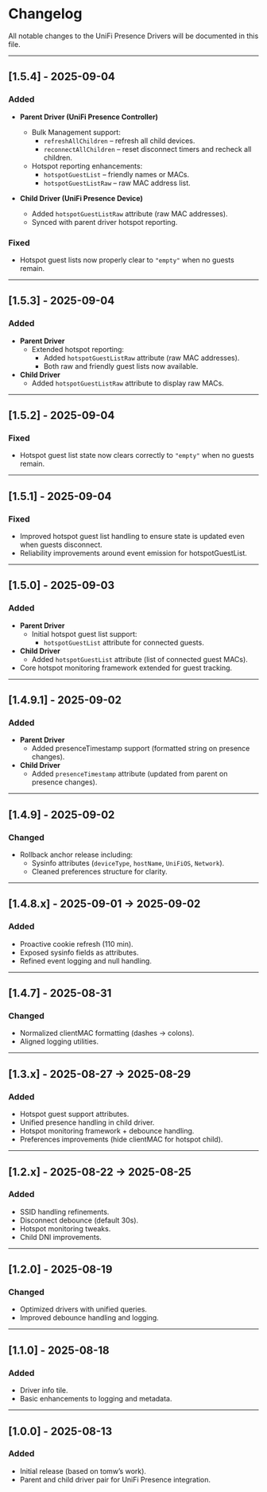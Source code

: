 # Changelog
All notable changes to the UniFi Presence Drivers will be documented in this file.

---

## [1.5.4] - 2025-09-04
### Added
- **Parent Driver (UniFi Presence Controller)**
  - Bulk Management support:
    - `refreshAllChildren` – refresh all child devices.
    - `reconnectAllChildren` – reset disconnect timers and recheck all children.
  - Hotspot reporting enhancements:
    - `hotspotGuestList` – friendly names or MACs.
    - `hotspotGuestListRaw` – raw MAC address list.

- **Child Driver (UniFi Presence Device)**
  - Added `hotspotGuestListRaw` attribute (raw MAC addresses).
  - Synced with parent driver hotspot reporting.

### Fixed
- Hotspot guest lists now properly clear to `"empty"` when no guests remain.

---

## [1.5.3] - 2025-09-04
### Added
- **Parent Driver**
  - Extended hotspot reporting:
    - Added `hotspotGuestListRaw` attribute (raw MAC addresses).
    - Both raw and friendly guest lists now available.
- **Child Driver**
  - Added `hotspotGuestListRaw` attribute to display raw MACs.

---

## [1.5.2] - 2025-09-04
### Fixed
- Hotspot guest list state now clears correctly to `"empty"` when no guests remain.

---

## [1.5.1] - 2025-09-04
### Fixed
- Improved hotspot guest list handling to ensure state is updated even when guests disconnect.
- Reliability improvements around event emission for hotspotGuestList.

---

## [1.5.0] - 2025-09-03
### Added
- **Parent Driver**
  - Initial hotspot guest list support:
    - `hotspotGuestList` attribute for connected guests.
- **Child Driver**
  - Added `hotspotGuestList` attribute (list of connected guest MACs).
- Core hotspot monitoring framework extended for guest tracking.

---

## [1.4.9.1] - 2025-09-02
### Added
- **Parent Driver**
  - Added presenceTimestamp support (formatted string on presence changes).
- **Child Driver**
  - Added `presenceTimestamp` attribute (updated from parent on presence changes).

---

## [1.4.9] - 2025-09-02
### Changed
- Rollback anchor release including:
  - Sysinfo attributes (`deviceType`, `hostName`, `UniFiOS`, `Network`).
  - Cleaned preferences structure for clarity.

---

## [1.4.8.x] - 2025-09-01 → 2025-09-02
### Added
- Proactive cookie refresh (110 min).
- Exposed sysinfo fields as attributes.
- Refined event logging and null handling.

---

## [1.4.7] - 2025-08-31
### Changed
- Normalized clientMAC formatting (dashes → colons).
- Aligned logging utilities.

---

## [1.3.x] - 2025-08-27 → 2025-08-29
### Added
- Hotspot guest support attributes.
- Unified presence handling in child driver.
- Hotspot monitoring framework + debounce handling.
- Preferences improvements (hide clientMAC for hotspot child).

---

## [1.2.x] - 2025-08-22 → 2025-08-25
### Added
- SSID handling refinements.
- Disconnect debounce (default 30s).
- Hotspot monitoring tweaks.
- Child DNI improvements.

---

## [1.2.0] - 2025-08-19
### Changed
- Optimized drivers with unified queries.
- Improved debounce handling and logging.

---

## [1.1.0] - 2025-08-18
### Added
- Driver info tile.
- Basic enhancements to logging and metadata.

---

## [1.0.0] - 2025-08-13
### Added
- Initial release (based on tomw’s work).
- Parent and child driver pair for UniFi Presence integration.
